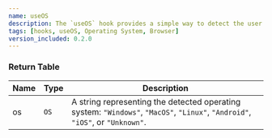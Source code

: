 ```yaml
---
name: useOS
description: The `useOS` hook provides a simple way to detect the user's operating system based on the browser's user agent string. This can be useful for adjusting functionality or UI elements based on the detected OS.
tags: [hooks, useOS, Operating System, Browser]
version_included: 0.2.0
---
```


### Return Table

| Name | Type | Description                                                                                                                   |
| ---- | ---- | ----------------------------------------------------------------------------------------------------------------------------- |
| os   | `OS` | A string representing the detected operating system: `"Windows"`, `"MacOS"`, `"Linux"`, `"Android"`, `"iOS"`, or `"Unknown"`. |
